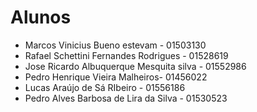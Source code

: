 # Alunos

* Marcos Vinicius Bueno estevam - 01503130
* Rafael Schettini Fernandes Rodrigues - 01528619
* Jose Ricardo Albuquerque Mesquita silva - 01552986
* Pedro Henrique Vieira Malheiros- 01456022
* Lucas Araújo de Sá RIbeiro - 01556186
* Pedro Alves Barbosa de Lira da Silva - 01530523